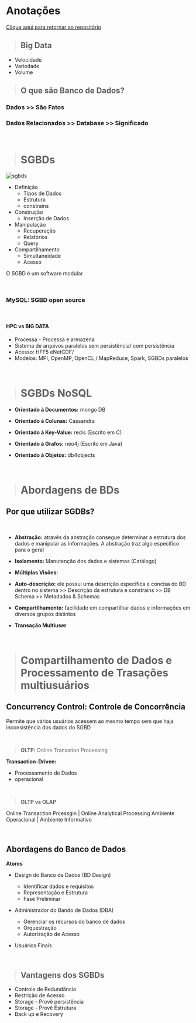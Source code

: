 # **Anotações**

[Clique aqui para retornar ao repositório](https://github.com/ngadev23/Database-Experience-DIO)

> ## **Big Data**
 - Velocidade
 - Variedade
 - Volume


> ## **O que são Banco de Dados?**

### Dados >> São Fatos
### Dados Relacionados >> Database >> Significado

&nbsp;
> # **SGBDs**

![sgbds](https://leonardofnsca.files.wordpress.com/2021/03/sgbdmercado.png?w=350)

- Definição 
   - Tipos de Dados
   - Estrutura
   - constrains
- Construção
   - Inserção de Dados
- Manipulação
   - Recuperação
   - Relatórios
   - Query
- Compartilhamento
  - Simultaneidade
  - Acesso

O SGBD é um software modular

&nbsp;
### **MySQL: SGBD open source**

&nbsp;
#### HPC vs BIG DATA

- Processa - Processa e armazena
- Sistema de arquivos paralelos sem persistência/ com persistência
- Acesso: HFF5 eNetCDF/ 
- Modelos: MPI, OpenMP, OpenCL / MapReduce, Spark, SGBDs paralelos

&nbsp;
> # **SGBDs NoSQL**
- **Orientado à Documentos:**  mongo DB

- **Orientado à Colunas:** Cassandra

- **Orientado à Key-Value:** redis (Escrito em C)

- **Orientado à Grafos:** neo4j (Escrito em Java)

- **Orientado à Objetos:** db4objects 

&nbsp;
> # **Abordagens de BDs**

## Por que utilizar SGDBs?

&nbsp;

- **Abstração:** através da abstração consegue determinar a estrutura dos dados e manipular as informações. A abstração traz algo específico para o geral
&nbsp;

- **Isolamento:** Manutenção dos dados e sistemas (Catálogo)
- **Múltiplas Visões:**
- **Auto-descrição:** ele possui uma descrição específica e concisa do BD dentro no sistema >> Descrição da estrutura e constrains >> DB Schema >> Metadados & Schemas
- **Compartilhamento:** facilidade em compartilhar dados e informações em diversos grupos distintos
- **Transação Multiuser**

&nbsp;
> # **Compartilhamento de Dados e Processamento de Trasações multiusuários**

## Concurrency Control: Controle de Concorrência
Permite que vários usuários acessem ao mesmo tempo sem que haja inconsistência dos dados do SGBD

&nbsp;

> **OLTP:** Online Transation Processing

**Transaction-Driven:**
- Processamento de Dados 
- operacional

&nbsp;


> **OLTP vs OLAP**

Online Transaction Prcessgin | Online Analytical Processing
Ambiente Operacional | Ambiente Informativo

&nbsp;

## **Abordagens do Banco de Dados**

**Atores**

- Design do Banco de Dados (BD Design)
   - Identificar dados e requisitos
   - Representação e Estrutura
   - Fase Preliminar

- Administrador do Bando de Dados (DBA)
   - Gerenciar os recursos do banco de dados
   - Orquestração
   - Autorização de Acesso

- Usuários Finais
   
&nbsp;
> ## **Vantagens dos SGBDs**

- Controle de Redundância
- Restrição de Acesso
- Storage - Provê persistência
- Storage - Provê Estrutura
- Back up e Recovery



